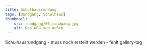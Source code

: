 ```yaml
---
title: Schulhausrundung
tags: [Rundgang, Schulhaus]
thumbnail: 
    src: rundgang/00_rundgang.jpg
    alt: Das WGG von außen
---
```


Schulhausrundgang - muss noch erstellt werden - fehlt gallery-tag